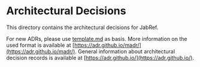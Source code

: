 # Architectural Decisions

This directory contains the architectural decisions for JabRef.

For new ADRs, please use [template.md]() as basis. More information on the used format is available at [https://adr.github.io/madr/](https://adr.github.io/madr/). General information about architectural decision records is available at [https://adr.github.io/](https://adr.github.io/).

